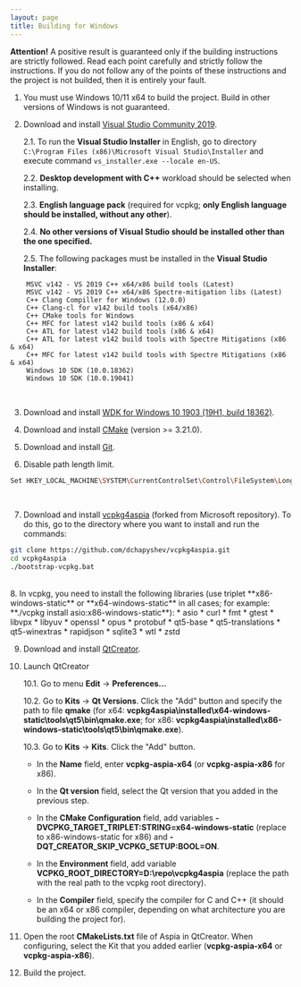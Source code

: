 ```yaml
---
layout: page
title: Building for Windows
---
```


**Attention!** A positive result is guaranteed only if the building instructions are strictly followed.
Read each point carefully and strictly follow the instructions.
If you do not follow any of the points of these instructions and the project is not builded, then it is entirely your fault.

1. You must use Windows 10/11 x64 to build the project. Build in other versions of Windows is not guaranteed.

2. Download and install [Visual Studio Community 2019](https://www.visualstudio.com/downloads).

   2.1. To run the **Visual Studio Installer** in English, go to directory ```C:\Program Files (x86)\Microsoft Visual Studio\Installer``` and execute command ```vs_installer.exe --locale en-US```.

   2.2. **Desktop development with C++** workload should be selected when installing.

   2.3. **English language pack** (required for vcpkg; **only English language should be installed, without any other**).

   2.4. **No other versions of Visual Studio should be installed other than the one specified.**

   2.5. The following packages must be installed in the **Visual Studio Installer**:
```
    MSVC v142 - VS 2019 C++ x64/x86 build tools (Latest)
    MSVC v142 - VS 2019 C++ x64/x86 Spectre-mitigation libs (Latest)
    C++ Clang Compiller for Windows (12.0.0)
    C++ Clang-cl for v142 build tools (x64/x86)
    С++ CMake tools for Windows
    C++ MFC for latest v142 build tools (x86 & x64)
    C++ ATL for latest v142 build tools (x86 & x64)
    C++ ATL for latest v142 build tools with Spectre Mitigations (x86 & x64)
    C++ MFC for latest v142 build tools with Spectre Mitigations (x86 & x64)
    Windows 10 SDK (10.0.18362)
    Windows 10 SDK (10.0.19041)
```	  
<br/>

3. Download and install [WDK for Windows 10 1903 (19H1, build 18362)](https://learn.microsoft.com/en-us/windows-hardware/drivers/other-wdk-downloads).

4. Download and install [CMake](https://cmake.org/download) (version >= 3.21.0).

5. Download and install [Git](https://git-scm.com/downloads).

6. Disable path length limit.
```bash
Set HKEY_LOCAL_MACHINE\SYSTEM\CurrentControlSet\Control\FileSystem\LongPathsEnabled to 1
```
<br/>

7. Download and install [vcpkg4aspia](https://github.com/dchapyshev/vcpkg4aspia) (forked from Microsoft repository). To do this, go to the directory where you want to install and run the commands:
```bash
git clone https://github.com/dchapyshev/vcpkg4aspia.git
cd vcpkg4aspia
./bootstrap-vcpkg.bat
```
<br/>
8. In vcpkg, you need to install the following libraries (use triplet **x86-windows-static** or **x64-windows-static** in all cases; for example: **./vcpkg install asio:x86-windows-static**):
* asio
* curl
* fmt
* gtest
* libvpx
* libyuv
* openssl
* opus
* protobuf
* qt5-base
* qt5-translations
* qt5-winextras
* rapidjson
* sqlite3
* wtl
* zstd
<br/>

9. Download and install [QtCreator](https://download.qt.io/official_releases/online_installers/qt-unified-windows-x64-online.exe).

10. Launch QtCreator

    10.1. Go to menu **Edit** -> **Preferences...**

    10.2. Go to **Kits** -> **Qt Versions**. Click the "Add" button and specify the path to file **qmake**
    (for x64: **vcpkg4aspia\installed\x64-windows-static\tools\qt5\bin\qmake.exe**; for x86: **vcpkg4aspia\installed\x86-windows-static\tools\qt5\bin\qmake.exe**).

    10.3. Go to **Kits** -> **Kits**. Click the "Add" button.

       - In the **Name** field, enter **vcpkg-aspia-x64** (or **vcpkg-aspia-x86** for x86).

       - In the **Qt version** field, select the Qt version that you added in the previous step.

       - In the **CMake Configuration** field, add variables **-DVCPKG_TARGET_TRIPLET:STRING=x64-windows-static** (replace to x86-windows-static for x86) and **-DQT_CREATOR_SKIP_VCPKG_SETUP:BOOL=ON**.

       - In the **Environment** field, add variable **VCPKG_ROOT_DIRECTORY=D:\repo\vcpkg4aspia** (replace the path with the real path to the vcpkg root directory).

       - In the **Compiler** field, specify the compiler for C and C++ (it should be an x64 or x86 compiler, depending on what architecture you are building the project for).


11. Open the root **CMakeLists.txt** file of Aspia in QtCreator. When configuring, select the Kit that you added earlier (**vcpkg-aspia-x64** or **vcpkg-aspia-x86**).

12. Build the project.
